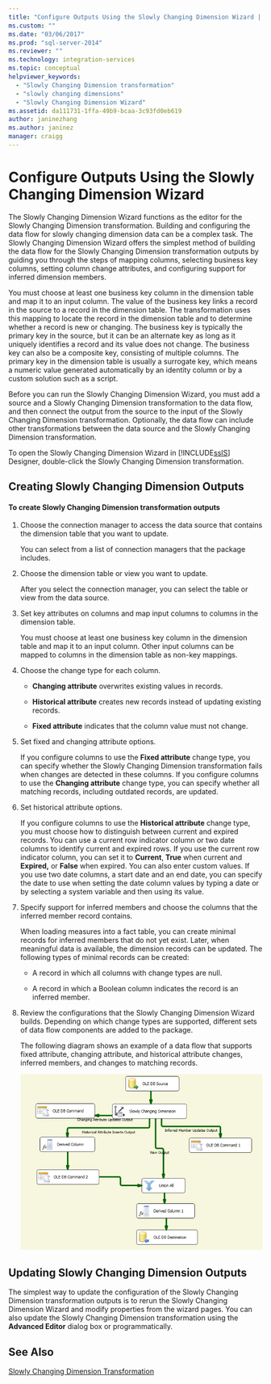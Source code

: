 ```yaml
---
title: "Configure Outputs Using the Slowly Changing Dimension Wizard | Microsoft Docs"
ms.custom: ""
ms.date: "03/06/2017"
ms.prod: "sql-server-2014"
ms.reviewer: ""
ms.technology: integration-services
ms.topic: conceptual
helpviewer_keywords: 
  - "Slowly Changing Dimension transformation"
  - "slowly changing dimensions"
  - "Slowly Changing Dimension Wizard"
ms.assetid: da111731-1ffa-49b9-bcaa-3c93fd0eb619
author: janinezhang
ms.author: janinez
manager: craigg
---
```

# Configure Outputs Using the Slowly Changing Dimension Wizard
  The Slowly Changing Dimension Wizard functions as the editor for the Slowly Changing Dimension transformation. Building and configuring the data flow for slowly changing dimension data can be a complex task. The Slowly Changing Dimension Wizard offers the simplest method of building the data flow for the Slowly Changing Dimension transformation outputs by guiding you through the steps of mapping columns, selecting business key columns, setting column change attributes, and configuring support for inferred dimension members.

 You must choose at least one business key column in the dimension table and map it to an input column. The value of the business key links a record in the source to a record in the dimension table. The transformation uses this mapping to locate the record in the dimension table and to determine whether a record is new or changing. The business key is typically the primary key in the source, but it can be an alternate key as long as it uniquely identifies a record and its value does not change. The business key can also be a composite key, consisting of multiple columns. The primary key in the dimension table is usually a surrogate key, which means a numeric value generated automatically by an identity column or by a custom solution such as a script.

 Before you can run the Slowly Changing Dimension Wizard, you must add a source and a Slowly Changing Dimension transformation to the data flow, and then connect the output from the source to the input of the Slowly Changing Dimension transformation. Optionally, the data flow can include other transformations between the data source and the Slowly Changing Dimension transformation.

 To open the Slowly Changing Dimension Wizard in [!INCLUDE[ssIS](../../../includes/ssis-md.md)] Designer, double-click the Slowly Changing Dimension transformation.

## Creating Slowly Changing Dimension Outputs

#### To create Slowly Changing Dimension transformation outputs

1.  Choose the connection manager to access the data source that contains the dimension table that you want to update.

     You can select from a list of connection managers that the package includes.

2.  Choose the dimension table or view you want to update.

     After you select the connection manager, you can select the table or view from the data source.

3.  Set key attributes on columns and map input columns to columns in the dimension table.

     You must choose at least one business key column in the dimension table and map it to an input column. Other input columns can be mapped to columns in the dimension table as non-key mappings.

4.  Choose the change type for each column.

    -   **Changing attribute** overwrites existing values in records.

    -   **Historical attribute** creates new records instead of updating existing records.

    -   **Fixed attribute** indicates that the column value must not change.

5.  Set fixed and changing attribute options.

     If you configure columns to use the **Fixed attribute** change type, you can specify whether the Slowly Changing Dimension transformation fails when changes are detected in these columns. If you configure columns to use the **Changing attribute** change type, you can specify whether all matching records, including outdated records, are updated.

6.  Set historical attribute options.

     If you configure columns to use the **Historical attribute** change type, you must choose how to distinguish between current and expired records. You can use a current row indicator column or two date columns to identify current and expired rows. If you use the current row indicator column, you can set it to **Current**, **True** when current and **Expired,** or **False** when expired. You can also enter custom values. If you use two date columns, a start date and an end date, you can specify the date to use when setting the date column values by typing a date or by selecting a system variable and then using its value.

7.  Specify support for inferred members and choose the columns that the inferred member record contains.

     When loading measures into a fact table, you can create minimal records for inferred members that do not yet exist. Later, when meaningful data is available, the dimension records can be updated. The following types of minimal records can be created:

    -   A record in which all columns with change types are null.

    -   A record in which a Boolean column indicates the record is an inferred member.

8.  Review the configurations that the Slowly Changing Dimension Wizard builds. Depending on which change types are supported, different sets of data flow components are added to the package.

     The following diagram shows an example of a data flow that supports fixed attribute, changing attribute, and historical attribute changes, inferred members, and changes to matching records.

     ![Data flow from Slowly Changing Dimension Wizard](../../media/dimensionwizard.gif "Data flow from Slowly Changing Dimension Wizard")

## Updating Slowly Changing Dimension Outputs
 The simplest way to update the configuration of the Slowly Changing Dimension transformation outputs is to rerun the Slowly Changing Dimension Wizard and modify properties from the wizard pages. You can also update the Slowly Changing Dimension transformation using the **Advanced Editor** dialog box or programmatically.

## See Also
 [Slowly Changing Dimension Transformation](slowly-changing-dimension-transformation.md)


